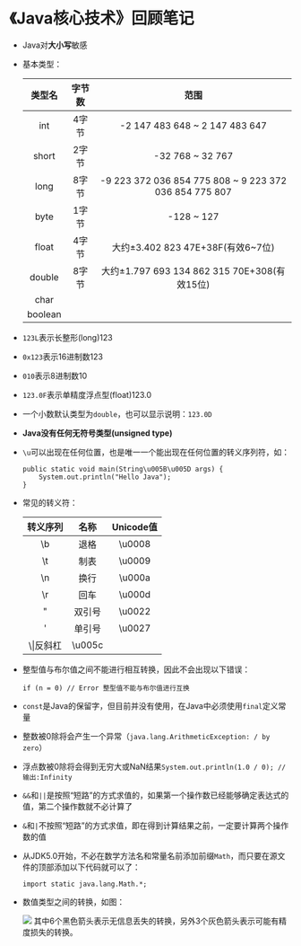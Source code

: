 # 《Java核心技术》回顾笔记

- Java对**大小写**敏感

- 基本类型：

    |类型名|字节数|范围|
    |:---:|:---:|:---:|
    |int|4字节|-2 147 483 648 ~ 2 147 483 647|
    |short|2字节|-32 768 ~ 32 767|
    |long|8字节|-9 223 372 036 854 775 808 ~ 9 223 372 036 854 775 807|
    |byte|1字节|-128 ~ 127|
    |float|4字节|大约±3.402 823 47E+38F(有效6~7位)|
    |double|8字节|大约±1.797 693 134 862 315 70E+308(有效15位)|
    |char|||
    |boolean|||

- `123L`表示长整形(long)123 

- `0x123`表示16进制数123 

- `010`表示8进制数10 

- `123.0F`表示单精度浮点型(float)123.0

- 一个小数默认类型为`double`，也可以显示说明：`123.0D`

- **Java没有任何无符号类型(unsigned type)**
    
- `\u`可以出现在任何位置，也是唯一一个能出现在任何位置的转义序列符，如：

    ```[Java]
    public static void main(String\u005B\u005D args) {
        System.out.println("Hello Java");
    }
    ```

- 常见的转义符：

    |转义序列|名称|Unicode值|
    |:---:|:---:|:---:|
    |\b|退格|\u0008|
    |\t|制表|\u0009|
    |\n|换行|\u000a|
    |\r|回车|\u000d|
    |\"|双引号|\u0022|
    |\'|单引号|\u0027|
    |\\\\|反斜杠|\u005c|

- 整型值与布尔值之间不能进行相互转换，因此不会出现以下错误：

    ```[Java]
    if (n = 0) // Error 整型值不能与布尔值进行互换
    ```

- `const`是Java的保留字，但目前并没有使用，在Java中必须使用`final`定义常量

- 整数被0除将会产生一个异常（`java.lang.ArithmeticException: / by zero`）

- 浮点数被0除将会得到无穷大或NaN结果`System.out.println(1.0 / 0); // 输出:Infinity`

- `&&`和`||`是按照“短路”的方式求值的，如果第一个操作数已经能够确定表达式的值，第二个操作数就不必计算了

- `&`和`|`不按照“短路”的方式求值，即在得到计算结果之前，一定要计算两个操作数的值

- 从JDK5.0开始，不必在数学方法名和常量名前添加前缀`Math`，而只要在源文件的顶部添加以下代码就可以了：

    ```[Java]
    import static java.lang.Math.*;
    ```

- 数值类型之间的转换，如图：

    ![](https://github.com/yangruihan/Notes/blob/master/Image/%E6%95%B0%E5%80%BC%E7%B1%BB%E5%9E%8B%E4%B9%8B%E9%97%B4%E7%9A%84%E5%90%88%E6%B3%95%E8%BD%AC%E6%8D%A2%E5%9B%BE.png?raw=true)
    其中6个黑色箭头表示无信息丢失的转换，另外3个灰色箭头表示可能有精度损失的转换。
